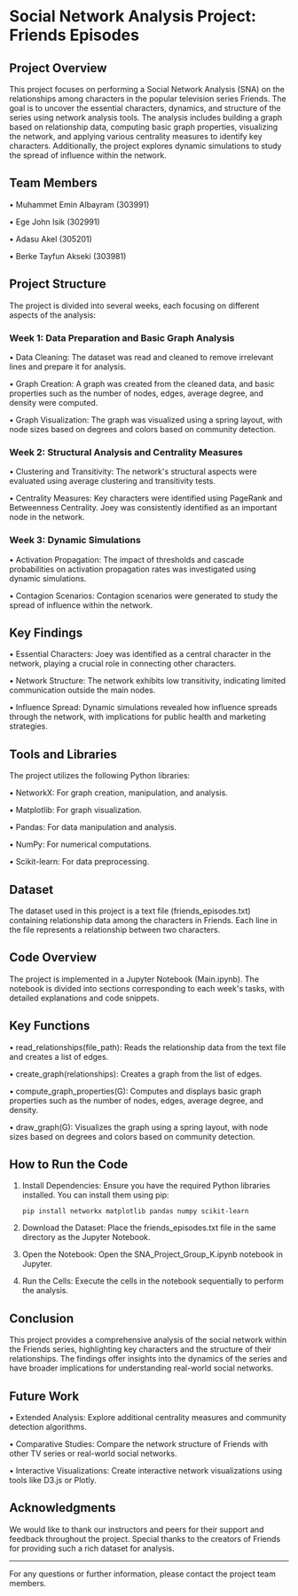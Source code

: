 # Social Network Analysis Project: Friends Episodes

## Project Overview

This project focuses on performing a Social Network Analysis (SNA) on the relationships among characters in the popular television series Friends. 
The goal is to uncover the essential characters, dynamics, and structure of the series using network analysis tools. 
The analysis includes building a graph based on relationship data, computing basic graph properties, visualizing the network, and applying various centrality measures to identify key characters. 
Additionally, the project explores dynamic simulations to study the spread of influence within the network.

## Team Members

•	Muhammet Emin Albayram (303991)

•	Ege John Isik (302991)

•	Adasu Akel (305201)

•	Berke Tayfun Akseki (303981)

## Project Structure

The project is divided into several weeks, each focusing on different aspects of the analysis:

### Week 1: Data Preparation and Basic Graph Analysis

•	Data Cleaning: The dataset was read and cleaned to remove irrelevant lines and prepare it for analysis.

•	Graph Creation: A graph was created from the cleaned data, and basic properties such as the number of nodes, edges, average degree, and density were computed.

•	Graph Visualization: The graph was visualized using a spring layout, with node sizes based on degrees and colors based on community detection.

### Week 2: Structural Analysis and Centrality Measures

•	Clustering and Transitivity: The network's structural aspects were evaluated using average clustering and transitivity tests.

•	Centrality Measures: Key characters were identified using PageRank and Betweenness Centrality. Joey was consistently identified as an important node in the network.

### Week 3: Dynamic Simulations

•	Activation Propagation: The impact of thresholds and cascade probabilities on activation propagation rates was investigated using dynamic simulations.

•	Contagion Scenarios: Contagion scenarios were generated to study the spread of influence within the network.

## Key Findings

•	Essential Characters: Joey was identified as a central character in the network, playing a crucial role in connecting other characters.

•	Network Structure: The network exhibits low transitivity, indicating limited communication outside the main nodes.

•	Influence Spread: Dynamic simulations revealed how influence spreads through the network, with implications for public health and marketing strategies.

## Tools and Libraries

The project utilizes the following Python libraries:

•	NetworkX: For graph creation, manipulation, and analysis.

•	Matplotlib: For graph visualization.

•	Pandas: For data manipulation and analysis.

•	NumPy: For numerical computations.

•	Scikit-learn: For data preprocessing.

## Dataset

The dataset used in this project is a text file (friends_episodes.txt) containing relationship data among the characters in Friends. Each line in the file represents a relationship between two characters.


## Code Overview
The project is implemented in a Jupyter Notebook (Main.ipynb). The notebook is divided into sections corresponding to each week's tasks, with detailed explanations and code snippets.

## Key Functions

•	read_relationships(file_path): Reads the relationship data from the text file and creates a list of edges.

•	create_graph(relationships): Creates a graph from the list of edges.

•	compute_graph_properties(G): Computes and displays basic graph properties such as the number of nodes, edges, average degree, and density.

•	draw_graph(G): Visualizes the graph using a spring layout, with node sizes based on degrees and colors based on community detection.

## How to Run the Code

1.	Install Dependencies: Ensure you have the required Python libraries installed. You can install them using pip:

    ```pip install networkx matplotlib pandas numpy scikit-learn```

2.	Download the Dataset: Place the friends_episodes.txt file in the same directory as the Jupyter Notebook.
  
3.	Open the Notebook: Open the SNA_Project_Group_K.ipynb notebook in Jupyter.
   
4.	Run the Cells: Execute the cells in the notebook sequentially to perform the analysis.
    
## Conclusion

This project provides a comprehensive analysis of the social network within the Friends series, highlighting key characters and the structure of their relationships. The findings offer insights into the dynamics of the series and have broader implications for understanding real-world social networks.

## Future Work

•	Extended Analysis: Explore additional centrality measures and community detection algorithms.

•	Comparative Studies: Compare the network structure of Friends with other TV series or real-world social networks.

•	Interactive Visualizations: Create interactive network visualizations using tools like D3.js or Plotly.

## Acknowledgments

We would like to thank our instructors and peers for their support and feedback throughout the project. Special thanks to the creators of Friends for providing such a rich dataset for analysis.

________________________________________

For any questions or further information, please contact the project team members.


